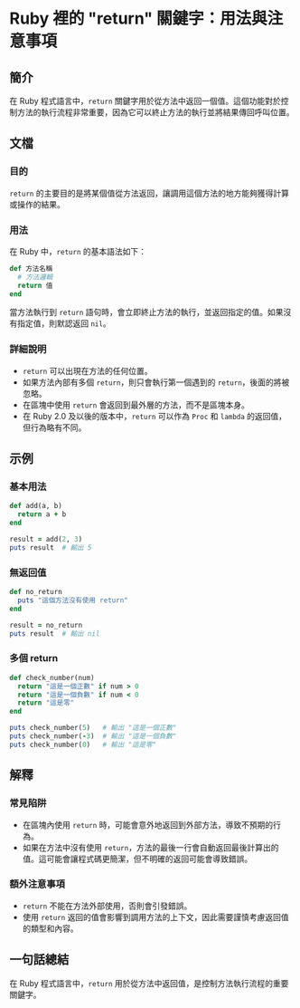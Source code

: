 <!--
Meta Description: # Ruby 裡的 "return" 關鍵字：用法與注意事項 ## 簡介 在 Ruby 程式語言中，`return` 關鍵字用於從方法中返回一個值。這個功能對於控制方法的執行流程非常重要，因為它可以終止方法的執行並將結果傳回呼叫位置。 ## 文檔 ### 目的 `return` 的主要目的是將某個值...
Meta Keywords: return, ruby, puts, def, end
-->

# Ruby 裡的 "return" 關鍵字：用法與注意事項

## 簡介
在 Ruby 程式語言中，`return` 關鍵字用於從方法中返回一個值。這個功能對於控制方法的執行流程非常重要，因為它可以終止方法的執行並將結果傳回呼叫位置。

## 文檔
### 目的
`return` 的主要目的是將某個值從方法返回，讓調用這個方法的地方能夠獲得計算或操作的結果。

### 用法
在 Ruby 中，`return` 的基本語法如下：
```ruby
def 方法名稱
  # 方法邏輯
  return 值
end
```
當方法執行到 `return` 語句時，會立即終止方法的執行，並返回指定的值。如果沒有指定值，則默認返回 `nil`。

### 詳細說明
- `return` 可以出現在方法的任何位置。
- 如果方法內部有多個 `return`，則只會執行第一個遇到的 `return`，後面的將被忽略。
- 在區塊中使用 `return` 會返回到最外層的方法，而不是區塊本身。
- 在 Ruby 2.0 及以後的版本中，`return` 可以作為 `Proc` 和 `lambda` 的返回值，但行為略有不同。

## 示例
### 基本用法
```ruby
def add(a, b)
  return a + b
end

result = add(2, 3)
puts result  # 輸出 5
```

### 無返回值
```ruby
def no_return
  puts "這個方法沒有使用 return"
end

result = no_return
puts result  # 輸出 nil
```

### 多個 return
```ruby
def check_number(num)
  return "這是一個正數" if num > 0
  return "這是一個負數" if num < 0
  return "這是零"
end

puts check_number(5)   # 輸出 "這是一個正數"
puts check_number(-3)  # 輸出 "這是一個負數"
puts check_number(0)   # 輸出 "這是零"
```

## 解釋
### 常見陷阱
- 在區塊內使用 `return` 時，可能會意外地返回到外部方法，導致不預期的行為。
- 如果在方法中沒有使用 `return`，方法的最後一行會自動返回最後計算出的值。這可能會讓程式碼更簡潔，但不明確的返回可能會導致錯誤。

### 額外注意事項
- `return` 不能在方法外部使用，否則會引發錯誤。
- 使用 `return` 返回的值會影響到調用方法的上下文，因此需要謹慎考慮返回值的類型和內容。

## 一句話總結
在 Ruby 程式語言中，`return` 用於從方法中返回值，是控制方法執行流程的重要關鍵字。